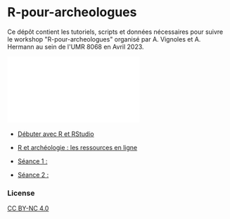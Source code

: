 
#  R-pour-archeologues

Ce dépôt contient les tutoriels, scripts et données nécessaires pour suivre le workshop "R-pour-archeologues" organisé par A. Vignoles et A. Hermann au sein de l'UMR 8068 en Avril 2023.

![image](workshop_preparation/poster.pdf)

- [Débuter avec R et RStudio](seance-0_debuter_avec_R.md)
- [R et archéologie : les ressources en ligne](seance-0_ressources-en-ligne.md)

- [Séance 1 : ](seance-1.md)
- [Séance 2 : ](seance-2.md)


### License

[CC BY-NC 4.0]([http://creativecommons.org/publicdomain/zero/1.0/](https://creativecommons.org/licenses/by-nc/4.0/))
